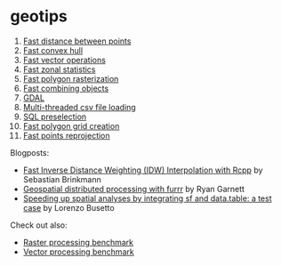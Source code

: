 # geotips

1. [Fast distance between points](https://kadyb.github.io/geotips/html/01_distance_between_points.html)
2. [Fast convex hull](https://kadyb.github.io/geotips/html/02_convex_hull.html)
3. [Fast vector operations](https://kadyb.github.io/geotips/html/03_vector_operations.html)
4. [Fast zonal statistics](https://kadyb.github.io/geotips/html/04_zonal_statistics.html)
5. [Fast polygon rasterization](https://kadyb.github.io/geotips/html/05_polygon_rasterization)
6. [Fast combining objects](https://kadyb.github.io/geotips/html/06_combining_objects.html)
7. [GDAL](https://kadyb.github.io/geotips/html/07_GDAL.html)
8. [Multi-threaded csv file loading](https://kadyb.github.io/geotips/html/08_parallel_csv.html)
9. [SQL preselection](https://kadyb.github.io/geotips/html/09_SQL_preselection.html)
10. [Fast polygon grid creation](https://kadyb.github.io/geotips/html/10_grid_creation.html)
11. [Fast points reprojection](https://kadyb.github.io/geotips/html/11_points_reprojection.html)


Blogposts:
  * [Fast Inverse Distance Weighting (IDW) Interpolation with Rcpp](https://geobrinkmann.com/post/iwd/) by Sebastian Brinkmann
  * [Geospatial distributed processing with furrr](https://posit.co/blog/geospatial-distributed-processing-with-furrr/) by Ryan Garnett
  * [Speeding up spatial analyses by integrating sf and data.table: a test case](https://lbusettspatialr.blogspot.com/2018/02/speeding-up-spatial-analyses-by.html) by Lorenzo Busetto


Check out also:
  * [Raster processing benchmark](https://github.com/kadyb/raster-benchmark)
  * [Vector processing benchmark](https://github.com/kadyb/vector-benchmark)
